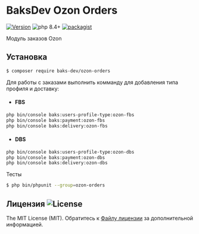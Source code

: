 # BaksDev Ozon Orders

[![Version](https://img.shields.io/badge/version-7.2.12-blue)](https://github.com/baks-dev/ozon-orders/releases)
![php 8.4+](https://img.shields.io/badge/php-min%208.4-red.svg)
[![packagist](https://img.shields.io/badge/packagist-green)](https://packagist.org/packages/baks-dev/ozon-orders)

Модуль заказов Ozon

## Установка

``` bash
$ composer require baks-dev/ozon-orders
```

Для работы с заказами выполнить комманду для добавления типа профиля и доставку:

* #### FBS

``` bash
php bin/console baks:users-profile-type:ozon-fbs
php bin/console baks:payment:ozon-fbs
php bin/console baks:delivery:ozon-fbs
```

* #### DBS

``` bash
php bin/console baks:users-profile-type:ozon-dbs
php bin/console baks:payment:ozon-dbs
php bin/console baks:delivery:ozon-dbs
```

Тесты

``` bash
$ php bin/phpunit --group=ozon-orders
```

## Лицензия ![License](https://img.shields.io/badge/MIT-green)

The MIT License (MIT). Обратитесь к [Файлу лицензии](LICENSE.md) за дополнительной информацией.
